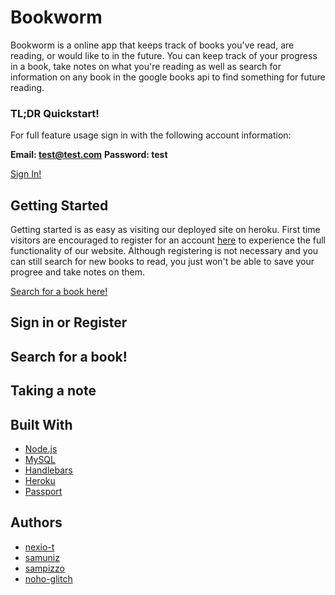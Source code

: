 # Bookworm
Bookworm is a online app that keeps track of books you've read, are reading, or would like to in the future.  You can keep track of your progress in a book, take notes on what you're reading as well as search for information on any book in the google books api to find something for future reading.

### TL;DR Quickstart!

For full feature usage sign in with the following account information:

**Email: test@test.com**
**Password: test**

[Sign In!](https://bookworm2019.herokuapp.com/signin/)


## Getting Started
Getting started is as easy as visiting our deployed site on heroku.  First time visitors are encouraged to register for an account [here](https://bookworm2019.herokuapp.com/signup/) to experience the full functionality of our website.  Although registering is not necessary and you can still search for new books to read, you just won't be able to save your progree and take notes on them.

[Search for a book here!](https://bookworm2019.herokuapp.com/search/)
## Sign in or Register
## Search for a book!
## Taking a note
## Built With
* [Node.js](https://nodejs.org/en/)
* [MySQL](https://www.mysql.com/)
* [Handlebars](https://handlebarsjs.com/)
* [Heroku](https://heroku.com/)
* [Passport](http://www.passportjs.org/)

## Authors
* [nexio-t](https://github.com/nexio-t)
* [samuniz](https://github.com/samuniz)
* [sampizzo](https://github.com/sampizzo)
* [noho-glitch](https://github.com/noho-glitch)
